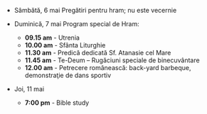 * <label>Sâmbătă, 6 mai</label> Pregătiri pentru hram; nu este vecernie

* <label>Duminică, 7 mai</label> Program special de Hram:
  * **09.15 am** - Utrenia
  * **10.00 am** - Sfânta Liturghie 
  * **11.30 am** - Predică dedicată Sf. Atanasie cel Mare 
  * **11.45 am** - Te-Deum – Rugăciuni speciale de binecuvântare
  * **12.00 am** - Petrecere românească: back-yard barbeque, demonstraţie de dans sportiv

* <label>Joi, 11 mai</label>
  * **7:00 pm** - Bible study  